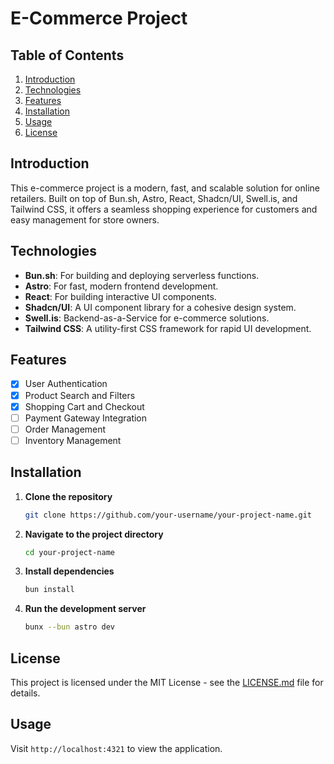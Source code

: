 # E-Commerce Project

## Table of Contents

1. [Introduction](#introduction)
2. [Technologies](#technologies)
3. [Features](#features)
4. [Installation](#installation)
5. [Usage](#usage)
6. [License](#license)

## Introduction

This e-commerce project is a modern, fast, and scalable solution for online retailers. Built on top of Bun.sh, Astro, React, Shadcn/UI, Swell.is, and Tailwind CSS, it offers a seamless shopping experience for customers and easy management for store owners.

## Technologies

- **Bun.sh**: For building and deploying serverless functions.
- **Astro**: For fast, modern frontend development.
- **React**: For building interactive UI components.
- **Shadcn/UI**: A UI component library for a cohesive design system.
- **Swell.is**: Backend-as-a-Service for e-commerce solutions.
- **Tailwind CSS**: A utility-first CSS framework for rapid UI development.

## Features

- [x] User Authentication
- [x] Product Search and Filters
- [x] Shopping Cart and Checkout
- [ ] Payment Gateway Integration
- [ ] Order Management
- [ ] Inventory Management

## Installation

1. **Clone the repository**

   ```bash
   git clone https://github.com/your-username/your-project-name.git
   ```

2. **Navigate to the project directory**

   ```bash
   cd your-project-name
   ```

3. **Install dependencies**

   ```bash
   bun install
   ```

4. **Run the development server**

   ```bash
   bunx --bun astro dev
   ```

## License

This project is licensed under the MIT License - see the [LICENSE.md](LICENSE.md) file for details.

## Usage

Visit `http://localhost:4321` to view the application.
